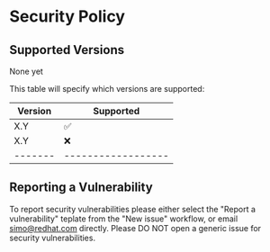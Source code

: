 # Security Policy

## Supported Versions

None yet

This table will specify which versions are supported:

| Version | Supported          |
| ------- | ------------------ |
| X.Y     | :white_check_mark: |
| X.Y     | :x:                |
| ------- | ------------------ |

## Reporting a Vulnerability

To report security vulnerabilities please either select the "Report
a vulnerability" teplate from the "New issue" workflow, or email
simo@redhat.com directly.
Please DO NOT open a generic issue for security vulnerabilities.
